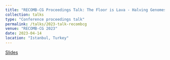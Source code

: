 ```yaml
---
title: "RECOMB-CG Proceedings Talk: The Floor is Lava - Halving Genomes with Viaducts, Piers and Pontoons"
collection: talks
type: "Conference proceedings talk"
permalink: /talks/2023-talk-recombcg
venue: "RECOMB-CG 2023"
date: 2023-04-14
location: "Istanbul, Turkey"
---
```


[Slides](https://leobkmer.github.io/files/2023-talk-recombcg.pdf)
